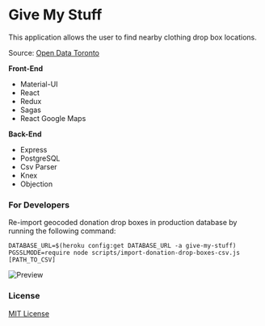 # Give My Stuff

This application allows the user to find nearby clothing drop box locations.

Source: 
[Open Data Toronto](https://www.toronto.ca/city-government/data-research-maps/open-data/open-data-catalogue/)

**Front-End**
- Material-UI
- React
- Redux
- Sagas
- React Google Maps

**Back-End**
- Express
- PostgreSQL
- Csv Parser
- Knex
- Objection

### For Developers

Re-import geocoded donation drop boxes in production database by running the following command:

`DATABASE_URL=$(heroku config:get DATABASE_URL -a give-my-stuff) PGSSLMODE=require node scripts/import-donation-drop-boxes-csv.js [PATH_TO_CSV]`

![Preview](https://media.giphy.com/media/dgsR0eCBEkuiwgZgDc/giphy.gif)

### License

[MIT License](http://opensource.org/licenses/MIT)

